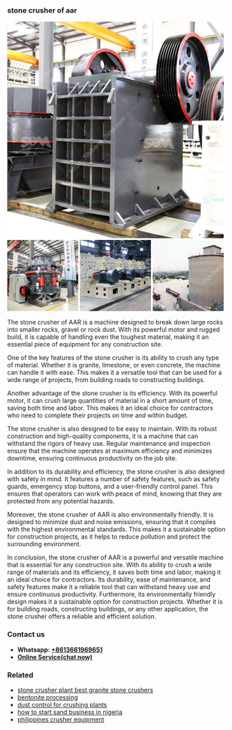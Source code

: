 <h3>stone crusher of aar</h3><img src='1708498397.jpg' alt=''><p>The stone crusher of AAR is a machine designed to break down large rocks into smaller rocks, gravel or rock dust. With its powerful motor and rugged build, it is capable of handling even the toughest material, making it an essential piece of equipment for any construction site.</p><p>One of the key features of the stone crusher is its ability to crush any type of material. Whether it is granite, limestone, or even concrete, the machine can handle it with ease. This makes it a versatile tool that can be used for a wide range of projects, from building roads to constructing buildings.</p><p>Another advantage of the stone crusher is its efficiency. With its powerful motor, it can crush large quantities of material in a short amount of time, saving both time and labor. This makes it an ideal choice for contractors who need to complete their projects on time and within budget.</p><p>The stone crusher is also designed to be easy to maintain. With its robust construction and high-quality components, it is a machine that can withstand the rigors of heavy use. Regular maintenance and inspection ensure that the machine operates at maximum efficiency and minimizes downtime, ensuring continuous productivity on the job site.</p><p>In addition to its durability and efficiency, the stone crusher is also designed with safety in mind. It features a number of safety features, such as safety guards, emergency stop buttons, and a user-friendly control panel. This ensures that operators can work with peace of mind, knowing that they are protected from any potential hazards.</p><p>Moreover, the stone crusher of AAR is also environmentally friendly. It is designed to minimize dust and noise emissions, ensuring that it complies with the highest environmental standards. This makes it a sustainable option for construction projects, as it helps to reduce pollution and protect the surrounding environment.</p><p>In conclusion, the stone crusher of AAR is a powerful and versatile machine that is essential for any construction site. With its ability to crush a wide range of materials and its efficiency, it saves both time and labor, making it an ideal choice for contractors. Its durability, ease of maintenance, and safety features make it a reliable tool that can withstand heavy use and ensure continuous productivity. Furthermore, its environmentally friendly design makes it a sustainable option for construction projects. Whether it is for building roads, constructing buildings, or any other application, the stone crusher offers a reliable and efficient solution.</p><h3>Contact us</h3><ul><li><strong>Whatsapp:&nbsp;<a href="https://wa.me/8613661969651">+8613661969651</a></strong></li><li><a href="https://swt.shibang-china.com/?git&amp;zhl&amp;stone crusher of aar"><strong>Online Service(chat now)</strong></a></li></ul><h3>Related</h3><ul><li><a href='stone crusher plant best granite stone crushers.md'>stone crusher plant best granite stone crushers</a></li><li><a href='bentonite processing.md'>bentonite processing</a></li><li><a href='dust control for crushing plants.md'>dust control for crushing plants</a></li><li><a href='how to start sand business in nigeria.md'>how to start sand business in nigeria</a></li><li><a href='philippines crusher equipment.md'>philippines crusher equipment</a></li></ul>